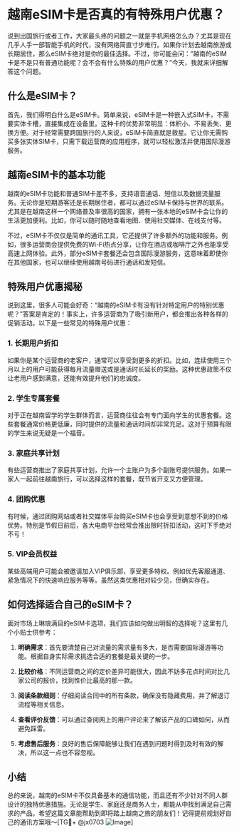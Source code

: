 # 越南eSIM卡是否真的有特殊用户优惠？

说到出国旅行或者工作，大家最头疼的问题之一就是手机网络怎么办？尤其是现在几乎人手一部智能手机的时代，没有网络简直寸步难行。如果你计划去越南旅游或长期居住，那么eSIM卡绝对是你的最佳选择。不过，你可能会问：“越南的eSIM卡是不是只有普通功能呢？会不会有什么特殊的用户优惠？”今天，我就来详细解答这个问题。

## 什么是eSIM卡？

首先，我们得明白什么是eSIM卡。简单来说，eSIM卡是一种嵌入式SIM卡，不需要实体卡槽，直接集成在设备里。这种卡的优势非常明显：体积小、不易丢失、更换方便。对于经常需要跨国旅行的人来说，eSIM卡简直就是救星。它让你无需购买多张实体SIM卡，只需下载运营商的应用程序，就可以轻松激活并使用国际漫游服务。

## 越南eSIM卡的基本功能

越南的eSIM卡功能和普通SIM卡差不多，支持语音通话、短信以及数据流量服务。无论你是短期游客还是长期居住者，都可以通过eSIM卡保持与世界的联系。尤其是在越南这样一个网络普及率很高的国家，拥有一张本地的eSIM卡会让你的生活更加便利。比如，你可以随时随地查看地图、使用社交媒体、在线支付等。

不过，eSIM卡不仅仅是简单的通讯工具，它还提供了许多额外的功能和服务。例如，很多运营商会提供免费的Wi-Fi热点分享，让你在酒店或咖啡厅之外也能享受高速上网体验。此外，部分eSIM卡套餐还会包含国际漫游服务，这意味着即使你在其他国家，也可以继续使用越南号码进行通话和发短信。

## 特殊用户优惠揭秘

说到这里，很多人可能会好奇：“越南的eSIM卡有没有针对特定用户的特别优惠呢？”答案是肯定的！事实上，许多运营商为了吸引新用户，都会推出各种各样的促销活动。以下是一些常见的特殊用户优惠：

### 1. 长期用户折扣

如果你是某个运营商的老客户，通常可以享受到更多的折扣。比如，连续使用三个月以上的用户可能获得每月流量赠送或是通话时长延长的奖励。这种优惠政策不仅让老用户感到满意，还能有效提升他们的忠诚度。

### 2. 学生专属套餐

对于正在越南留学的学生群体而言，运营商往往会有专门面向学生的优惠套餐。这些套餐通常价格更低廉，同时提供的流量和通话时间却非常充足。这对于预算有限的学生来说无疑是一个福音。

### 3. 家庭共享计划

有些运营商推出了家庭共享计划，允许一个主账户为多个副账号提供服务。如果一家人一起前往越南旅行，可以选择这样的套餐，既节省开支又方便管理。

### 4. 团购优惠

有时候，通过团购网站或者社交媒体平台购买eSIM卡也会享受到意想不到的价格优势。特别是节假日前后，各大电商平台经常会推出限时折扣活动，这时下手绝对不亏！

### 5. VIP会员权益

某些高端用户可能会被邀请加入VIP俱乐部，享受更多特权。例如优先客服通道、紧急情况下的快速响应服务等等。虽然这类优惠相对较少见，但确实存在。

## 如何选择适合自己的eSIM卡？

面对市场上琳琅满目的eSIM卡选项，我们应该如何做出明智的选择呢？这里有几个小贴士供参考：

1. **明确需求**：首先要清楚自己对流量的需求量有多大，是否需要国际漫游等功能。根据自身实际需求挑选合适的套餐是最关键的一步。

2. **比较价格**：不同运营商之间的定价差异可能很大，因此不妨多花点时间对比几家公司的报价，找到性价比最高的那一款。

3. **阅读条款细则**：仔细阅读合同中的所有条款，确保没有隐藏费用，并了解退订流程等相关信息。

4. **查看评价反馈**：可以通过查阅网上的用户评论来了解该产品的口碑如何，从而避免踩雷。

5. **考虑售后服务**：良好的售后保障能够让我们在遇到问题时得到及时有效的解决，所以这一点也不容忽视。

## 小结

总的来说，越南的eSIM卡不仅具备基本的通信功能，而且还有不少针对不同人群设计的独特优惠措施。无论是学生、家庭还是商务人士，都能从中找到满足自己需求的产品。希望这篇文章能帮助到即将踏上越南之旅的朋友们！记得提前规划好自己的通讯方案哦～[TG💪+ @jx0703 ![Image](https://github.com/user-attachments/assets/dbca1d08-cadb-493c-b0ec-ad6f7a83f270)]